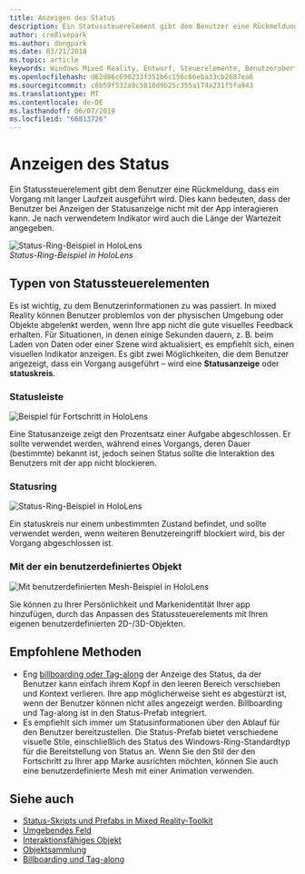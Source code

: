 ```yaml
---
title: Anzeigen des Status
description: Ein Statussteuerelement gibt dem Benutzer eine Rückmeldung, dass ein Vorgang mit langer Laufzeit ausgeführt wird.
author: cre8ivepark
ms.author: dongpark
ms.date: 03/21/2018
ms.topic: article
keywords: Windows Mixed Reality, Entwurf, Steuerelemente, Benutzeroberfläche, ux
ms.openlocfilehash: d62d86c690233f351b6c156c66eba33cb2687ea6
ms.sourcegitcommit: c6b59f532a9c5818d9b25c355a174a231f5fa943
ms.translationtype: MT
ms.contentlocale: de-DE
ms.lasthandoff: 06/07/2019
ms.locfileid: "66813726"
---
```

# <a name="displaying-progress"></a>Anzeigen des Status

Ein Statussteuerelement gibt dem Benutzer eine Rückmeldung, dass ein Vorgang mit langer Laufzeit ausgeführt wird. Dies kann bedeuten, dass der Benutzer bei Anzeigen der Statusanzeige nicht mit der App interagieren kann. Je nach verwendetem Indikator wird auch die Länge der Wartezeit angegeben.

![Status-Ring-Beispiel in HoloLens](images/HoloLens2_Loader.gif)<br>
*Status-Ring-Beispiel in HoloLens*

## <a name="types-of-progress"></a>Typen von Statussteuerelementen

Es ist wichtig, zu dem Benutzerinformationen zu was passiert. In mixed Reality können Benutzer problemlos von der physischen Umgebung oder Objekte abgelenkt werden, wenn Ihre app nicht die gute visuelles Feedback erhalten. Für Situationen, in denen einige Sekunden dauern, z. B. beim Laden von Daten oder einer Szene wird aktualisiert, es empfiehlt sich, einen visuellen Indikator anzeigen. Es gibt zwei Möglichkeiten, die dem Benutzer angezeigt, dass ein Vorgang ausgeführt – wird eine **Statusanzeige** oder **statuskreis**.

### <a name="progress-bar"></a>Statusleiste

![Beispiel für Fortschritt in HoloLens](images/640px-progressbar.jpg)

Eine Statusanzeige zeigt den Prozentsatz einer Aufgabe abgeschlossen. Er sollte verwendet werden, während eines Vorgangs, deren Dauer (bestimmte) bekannt ist, jedoch seinen Status sollte die Interaktion des Benutzers mit der app nicht blockieren.

### <a name="progress-ring"></a>Statusring

![Status-Ring-Beispiel in HoloLens](images/640px-progressring.jpg)

Ein statuskreis nur einem unbestimmten Zustand befindet, und sollte verwendet werden, wenn weiteren Benutzereingriff blockiert wird, bis der Vorgang abgeschlossen ist.

### <a name="progress-with-a-custom-object"></a>Mit der ein benutzerdefiniertes Objekt

![Mit benutzerdefinierten Mesh-Beispiel in HoloLens](images/640px-progresscustom.jpg)

Sie können zu Ihrer Persönlichkeit und Markenidentität Ihrer app hinzufügen, durch das Anpassen des Statussteuerelements mit Ihren eigenen benutzerdefinierten 2D-/3D-Objekten.

## <a name="best-practices"></a>Empfohlene Methoden
* Eng [billboarding oder Tag-along](billboarding-and-tag-along.md) der Anzeige des Status, da der Benutzer kann einfach ihrem Kopf in den leeren Bereich verschieben und Kontext verlieren. Ihre app möglicherweise sieht es abgestürzt ist, wenn der Benutzer können nicht alles angezeigt werden. Billboarding und Tag-along ist in den Status-Prefab integriert.
* Es empfiehlt sich immer um Statusinformationen über den Ablauf für den Benutzer bereitzustellen. Die Status-Prefab bietet verschiedene visuelle Stile, einschließlich des Status des Windows-Ring-Standardtyp für die Bereitstellung von Status an. Wenn Sie den Stil der den Fortschritt zu Ihrer app Marke ausrichten möchten, können Sie auch eine benutzerdefinierte Mesh mit einer Animation verwenden.

## <a name="see-also"></a>Siehe auch
* [Status-Skripts und Prefabs in Mixed Reality-Toolkit](https://github.com/microsoft/MixedRealityToolkit-Unity/tree/mrtk_development/Assets/MixedRealityToolkit.SDK/Features/UX/Prefabs/Loader)
* [Umgebendes Feld](app-bar-and-bounding-box.md)
* [Interaktionsfähiges Objekt](interactable-object.md)
* [Objektsammlung](object-collection.md)
* [Billboarding und Tag-along](billboarding-and-tag-along.md)
